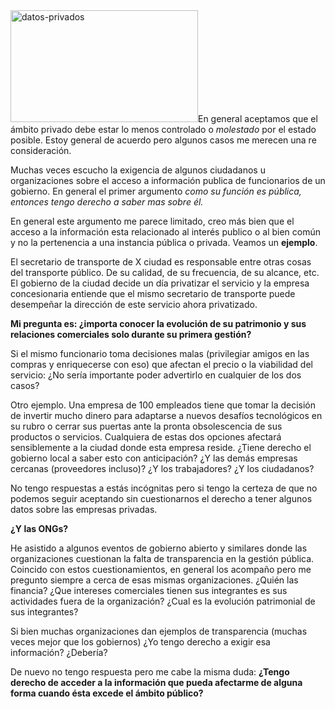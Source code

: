 <html><body><img class="alignright size-medium wp-image-183" src="http://andresvazquez.com.ar/blog/wp-content/uploads/2015/07/datos-privados-300x179.jpg" alt="datos-privados" width="300" height="179">En general aceptamos que el ámbito privado debe estar lo menos controlado o <em>molestado </em>por el estado posible. Estoy general de acuerdo pero algunos casos me merecen una re consideración.

Muchas veces escucho la exigencia de algunos ciudadanos u organizaciones sobre el acceso a información publica de funcionarios de un gobierno. En general el primer argumento <em>como su función es pública, entonces tengo derecho a saber mas sobre él.</em>

En general este argumento me parece limitado, creo más bien que el acceso a la información esta relacionado al interés publico o al bien común y no la pertenencia a una instancia pública o privada. Veamos un <strong>ejemplo</strong>.

El secretario de transporte de X ciudad es responsable entre otras cosas del transporte público. De su calidad, de su frecuencia, de su alcance, etc. El gobierno de la ciudad decide un día privatizar el servicio y la empresa concesionaria entiende que el mismo secretario de transporte puede desempeñar la dirección de este servicio ahora privatizado.

<strong>Mi pregunta es: ¿importa conocer la evolución de su patrimonio y sus relaciones comerciales solo durante su primera gestión?</strong>

Si el mismo funcionario toma decisiones malas (privilegiar amigos en las compras y enriquecerse con eso) que afectan el precio o la viabilidad del servicio: ¿No sería importante poder advertirlo en cualquier de los dos casos?

Otro ejemplo. Una empresa de 100 empleados tiene que tomar la decisión de invertir mucho dinero para adaptarse a nuevos desafíos tecnológicos en su rubro o cerrar sus puertas ante la pronta obsolescencia de sus productos o servicios. Cualquiera de estas dos opciones afectará sensiblemente a la ciudad donde esta empresa reside. ¿Tiene derecho el gobierno local a saber esto con anticipación? ¿Y las demás empresas cercanas (proveedores incluso)? ¿Y los trabajadores? ¿Y los ciudadanos?

No tengo respuestas a estás incógnitas pero si tengo la certeza de que no podemos seguir aceptando sin cuestionarnos el derecho a tener algunos datos sobre las empresas privadas.

<strong>¿Y las ONGs?</strong>

He asistido a algunos eventos de gobierno abierto y similares donde las organizaciones cuestionan la falta de transparencia en la gestión pública. Coincido con estos cuestionamientos, en general los acompaño pero me pregunto siempre a cerca de esas mismas organizaciones. ¿Quién las financia? ¿Que intereses comerciales tienen sus integrantes es sus actividades fuera de la organización? ¿Cual es la evolución patrimonial de sus integrantes?

Si bien muchas organizaciones dan ejemplos de transparencia (muchas veces mejor que los gobiernos) ¿Yo tengo derecho a exigir esa información? ¿Debería?

De nuevo no tengo respuesta pero me cabe la misma duda:
<strong>¿Tengo derecho de acceder a la información que pueda afectarme de alguna forma cuando ésta excede el ámbito público?</strong>

 </body></html>